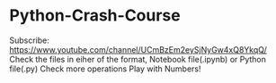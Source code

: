 # Python-Crash-Course
Subscribe: https://www.youtube.com/channel/UCmBzEm2eySjNyGw4xQ8YkqQ/
Check the files in eiher of the format, Notebook file(.ipynb) or Python file(.py)
Check more operations
Play with Numbers!
